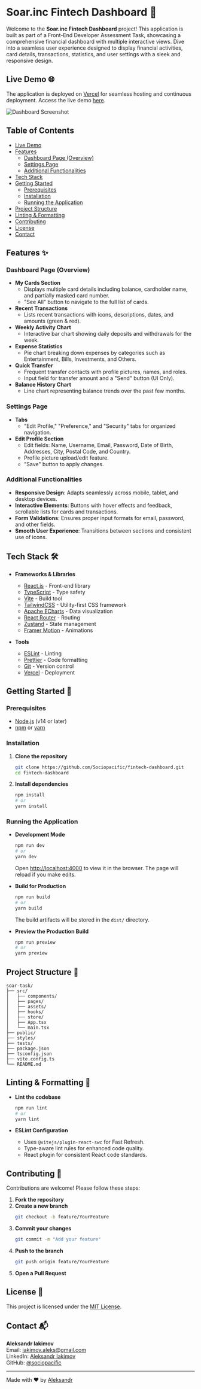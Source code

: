 # Soar.inc Fintech Dashboard 🚀

Welcome to the **Soar.inc Fintech Dashboard** project! This application is built as part of a Front-End Developer Assessment Task, showcasing a comprehensive financial dashboard with multiple interactive views. Dive into a seamless user experience designed to display financial activities, card details, transactions, statistics, and user settings with a sleek and responsive design.

## Live Demo 🌐

The application is deployed on [Vercel](https://vercel.com/) for seamless hosting and continuous deployment. Access the live demo [here](https://best-soar-task.vercel.app).

![Dashboard Screenshot](https://best-soar-task.vercel.app/application-screenshot.png)

## Table of Contents

- [Live Demo](#live-demo)
- [Features](#features)
  - [Dashboard Page (Overview)](#dashboard-page-overview)
  - [Settings Page](#settings-page)
  - [Additional Functionalities](#additional-functionalities)
- [Tech Stack](#tech-stack)
- [Getting Started](#getting-started)
  - [Prerequisites](#prerequisites)
  - [Installation](#installation)
  - [Running the Application](#running-the-application)
- [Project Structure](#project-structure)
- [Linting & Formatting](#linting--formatting)
- [Contributing](#contributing)
- [License](#license)
- [Contact](#contact)

## Features ✨

### Dashboard Page (Overview)

- **My Cards Section**
  - Displays multiple card details including balance, cardholder name, and partially masked card number.
  - "See All" button to navigate to the full list of cards.
- **Recent Transactions**
  - Lists recent transactions with icons, descriptions, dates, and amounts (green & red).
- **Weekly Activity Chart**
  - Interactive bar chart showing daily deposits and withdrawals for the week.
- **Expense Statistics**
  - Pie chart breaking down expenses by categories such as Entertainment, Bills, Investments, and Others.
- **Quick Transfer**
  - Frequent transfer contacts with profile pictures, names, and roles.
  - Input field for transfer amount and a "Send" button (UI Only).
- **Balance History Chart**
  - Line chart representing balance trends over the past few months.

### Settings Page

- **Tabs**
  - "Edit Profile," "Preference," and "Security" tabs for organized navigation.
- **Edit Profile Section**
  - Edit fields: Name, Username, Email, Password, Date of Birth, Addresses, City, Postal Code, and Country.
  - Profile picture upload/edit feature.
  - "Save" button to apply changes.

### Additional Functionalities

- **Responsive Design**: Adapts seamlessly across mobile, tablet, and desktop devices.
- **Interactive Elements**: Buttons with hover effects and feedback, scrollable lists for cards and transactions.
- **Form Validations**: Ensures proper input formats for email, password, and other fields.
- **Smooth User Experience**: Transitions between sections and consistent use of icons.

## Tech Stack 🛠️

- **Frameworks & Libraries**

  - [React.js](https://reactjs.org/) - Front-end library
  - [TypeScript](https://www.typescriptlang.org/) - Type safety
  - [Vite](https://vitejs.dev/) - Build tool
  - [TailwindCSS](https://tailwindcss.com/) - Utility-first CSS framework
  - [Apache ECharts](https://echarts.apache.org/) - Data visualization
  - [React Router](https://reactrouter.com/) - Routing
  - [Zustand](https://zustand-demo.pmnd.rs/) - State management
  - [Framer Motion](https://motion.dev/) - Animations

- **Tools**
  - [ESLint](https://eslint.org/) - Linting
  - [Prettier](https://prettier.io/) - Code formatting
  - [Git](https://git-scm.com/) - Version control
  - [Vercel](https://vercel.com/) - Deployment

## Getting Started 🚀

### Prerequisites

- [Node.js](https://nodejs.org/) (v14 or later)
- [npm](https://www.npmjs.com/) or [yarn](https://yarnpkg.com/)

### Installation

1. **Clone the repository**

   ```bash
   git clone https://github.com/Sociopacific/fintech-dashboard.git
   cd fintech-dashboard
   ```

2. **Install dependencies**
   ```bash
   npm install
   # or
   yarn install
   ```

### Running the Application

- **Development Mode**

  ```bash
  npm run dev
  # or
  yarn dev
  ```

  Open [http://localhost:4000](http://localhost:4000) to view it in the browser. The page will reload if you make edits.

- **Build for Production**

  ```bash
  npm run build
  # or
  yarn build
  ```

  The build artifacts will be stored in the `dist/` directory.

- **Preview the Production Build**
  ```bash
  npm run preview
  # or
  yarn preview
  ```

## Project Structure 📂

```
soar-task/
├── src/
│   ├── components/
│   ├── pages/
│   ├── assets/
│   ├── hooks/
│   ├── store/
│   ├── App.tsx
│   └── main.tsx
├── public/
├── styles/
├── tests/
├── package.json
├── tsconfig.json
├── vite.config.ts
└── README.md
```

## Linting & Formatting 🧹

- **Lint the codebase**

  ```bash
  npm run lint
  # or
  yarn lint
  ```

- **ESLint Configuration**
  - Uses `@vitejs/plugin-react-swc` for Fast Refresh.
  - Type-aware lint rules for enhanced code quality.
  - React plugin for consistent React code standards.

## Contributing 🤝

Contributions are welcome! Please follow these steps:

1. **Fork the repository**
2. **Create a new branch**
   ```bash
   git checkout -b feature/YourFeature
   ```
3. **Commit your changes**
   ```bash
   git commit -m "Add your feature"
   ```
4. **Push to the branch**
   ```bash
   git push origin feature/YourFeature
   ```
5. **Open a Pull Request**

## License 📄

This project is licensed under the [MIT License](LICENSE).

## Contact 📬

**Aleksandr Iakimov**  
Email: [iakimov.aleks@gmail.com](mailto:iakimov.aleks@gmail.com)  
LinkedIn: [Aleksandr Iakimov](https://linkedin.com/in/iakimov-aleksandr)  
GitHub: [@sociopacific](https://github.com/sociopacific)

---

Made with ❤️ by [Aleksandr](https://github.com/sociopacific)
